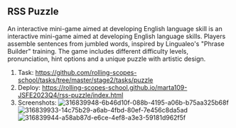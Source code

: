 ## RSS Puzzle

An interactive mini-game aimed at developing English language skill is an interactive mini-game aimed at developing English language skills. Players assemble sentences from jumbled words, inspired by Lingualeo's "Phrase Builder" training. The game includes different difficulty levels, pronunciation, hint options and a unique puzzle with artistic design. 

1. Task: https://github.com/rolling-scopes-school/tasks/tree/master/stage2/tasks/puzzle
2. Deploy: https://rolling-scopes-school.github.io/marta109-JSFE2023Q4/rss-puzzle/index.html
3. Screenshots: ![316839948-6b46d10f-088b-4195-a06b-b75aa325b68f](https://github.com/user-attachments/assets/6d72c428-bbaf-4395-a0d5-fb7676b12963)
![316839933-14c75b29-a6ab-4fbd-80ef-7e456c8da5ad](https://github.com/user-attachments/assets/406ee600-d33b-4b62-b6f3-23c6bfa15e4d)
![316839944-a58ab87d-e6ce-4ef8-a3e3-59181d962f5f](https://github.com/user-attachments/assets/dddf0a11-6769-4a35-a198-b38b4b72fcd7)


